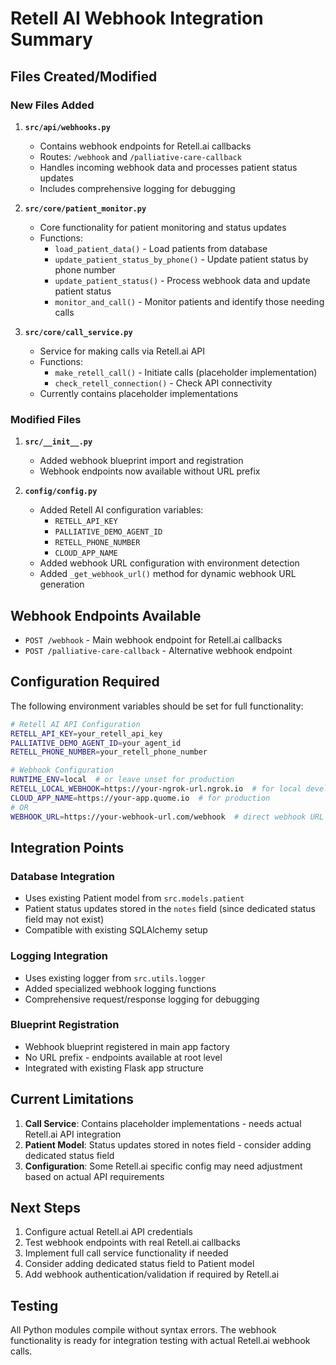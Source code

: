 # Retell AI Webhook Integration Summary

## Files Created/Modified

### New Files Added

1. **`src/api/webhooks.py`**
   - Contains webhook endpoints for Retell.ai callbacks
   - Routes: `/webhook` and `/palliative-care-callback` 
   - Handles incoming webhook data and processes patient status updates
   - Includes comprehensive logging for debugging

2. **`src/core/patient_monitor.py`**
   - Core functionality for patient monitoring and status updates
   - Functions:
     - `load_patient_data()` - Load patients from database
     - `update_patient_status_by_phone()` - Update patient status by phone number
     - `update_patient_status()` - Process webhook data and update patient status
     - `monitor_and_call()` - Monitor patients and identify those needing calls

3. **`src/core/call_service.py`**
   - Service for making calls via Retell.ai API
   - Functions:
     - `make_retell_call()` - Initiate calls (placeholder implementation)
     - `check_retell_connection()` - Check API connectivity
   - Currently contains placeholder implementations

### Modified Files

1. **`src/__init__.py`**
   - Added webhook blueprint import and registration
   - Webhook endpoints now available without URL prefix

2. **`config/config.py`**
   - Added Retell AI configuration variables:
     - `RETELL_API_KEY`
     - `PALLIATIVE_DEMO_AGENT_ID` 
     - `RETELL_PHONE_NUMBER`
     - `CLOUD_APP_NAME`
   - Added webhook URL configuration with environment detection
   - Added `_get_webhook_url()` method for dynamic webhook URL generation

## Webhook Endpoints Available

- `POST /webhook` - Main webhook endpoint for Retell.ai callbacks
- `POST /palliative-care-callback` - Alternative webhook endpoint

## Configuration Required

The following environment variables should be set for full functionality:

```bash
# Retell AI API Configuration
RETELL_API_KEY=your_retell_api_key
PALLIATIVE_DEMO_AGENT_ID=your_agent_id
RETELL_PHONE_NUMBER=your_retell_phone_number

# Webhook Configuration
RUNTIME_ENV=local  # or leave unset for production
RETELL_LOCAL_WEBHOOK=https://your-ngrok-url.ngrok.io  # for local development
CLOUD_APP_NAME=https://your-app.quome.io  # for production
# OR
WEBHOOK_URL=https://your-webhook-url.com/webhook  # direct webhook URL
```

## Integration Points

### Database Integration
- Uses existing Patient model from `src.models.patient`
- Patient status updates stored in the `notes` field (since dedicated status field may not exist)
- Compatible with existing SQLAlchemy setup

### Logging Integration
- Uses existing logger from `src.utils.logger`
- Added specialized webhook logging functions
- Comprehensive request/response logging for debugging

### Blueprint Registration
- Webhook blueprint registered in main app factory
- No URL prefix - endpoints available at root level
- Integrated with existing Flask app structure

## Current Limitations

1. **Call Service**: Contains placeholder implementations - needs actual Retell.ai API integration
2. **Patient Model**: Status updates stored in notes field - consider adding dedicated status field
3. **Configuration**: Some Retell.ai specific config may need adjustment based on actual API requirements

## Next Steps

1. Configure actual Retell.ai API credentials
2. Test webhook endpoints with real Retell.ai callbacks
3. Implement full call service functionality if needed
4. Consider adding dedicated status field to Patient model
5. Add webhook authentication/validation if required by Retell.ai

## Testing

All Python modules compile without syntax errors. The webhook functionality is ready for integration testing with actual Retell.ai webhook calls.